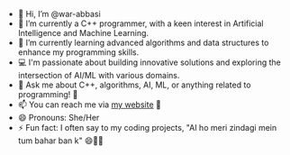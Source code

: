 
- 👋 Hi, I’m @war-abbasi
- 🔭 I’m currently a C++ programmer, with a keen interest in Artificial Intelligence and Machine Learning.
- 🌱 I’m currently learning advanced algorithms and data structures to enhance my programming skills.
- 💻 I'm passionate about building innovative solutions and exploring the intersection of AI/ML with various domains.
- 💬 Ask me about C++, algorithms, AI, ML, or anything related to programming! 🤖
- 📫 You can reach me via [my website](https://fyp.bio/war_abbasi) 📧
- 😄 Pronouns: She/Her
- ⚡ Fun fact: I often say to my coding projects, "AI ho meri zindagi mein tum bahar ban k" 😄👩‍💻
